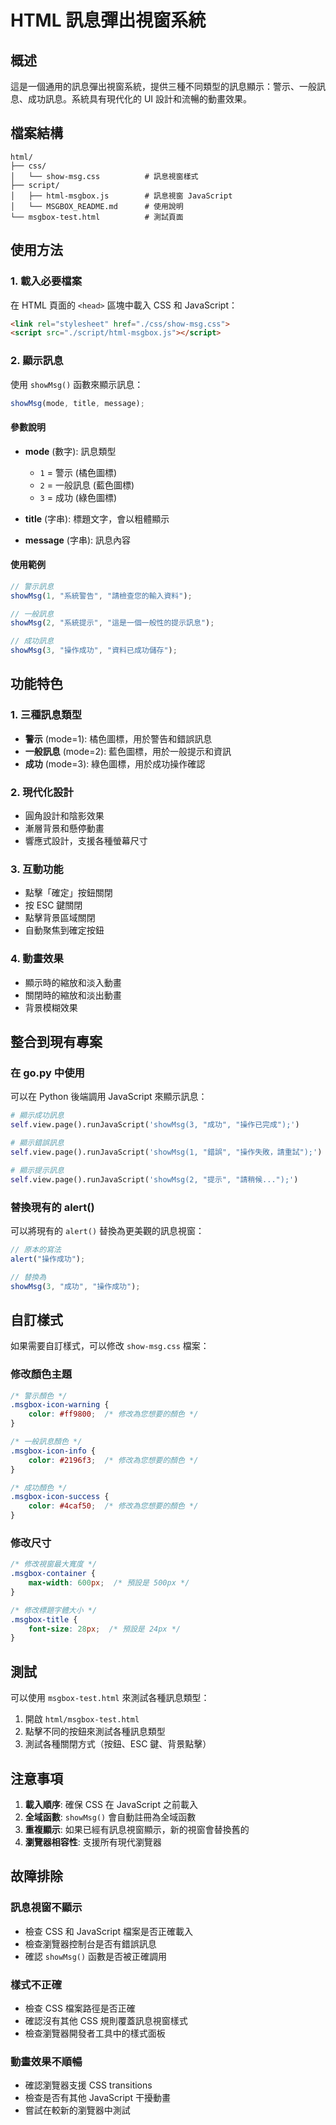 # HTML 訊息彈出視窗系統

## 概述

這是一個通用的訊息彈出視窗系統，提供三種不同類型的訊息顯示：警示、一般訊息、成功訊息。系統具有現代化的 UI 設計和流暢的動畫效果。

## 檔案結構

```
html/
├── css/
│   └── show-msg.css          # 訊息視窗樣式
├── script/
│   ├── html-msgbox.js        # 訊息視窗 JavaScript
│   └── MSGBOX_README.md      # 使用說明
└── msgbox-test.html          # 測試頁面
```

## 使用方法

### 1. 載入必要檔案

在 HTML 頁面的 `<head>` 區塊中載入 CSS 和 JavaScript：

```html
<link rel="stylesheet" href="./css/show-msg.css">
<script src="./script/html-msgbox.js"></script>
```

### 2. 顯示訊息

使用 `showMsg()` 函數來顯示訊息：

```javascript
showMsg(mode, title, message);
```

#### 參數說明

- **mode** (數字): 訊息類型
  - `1` = 警示 (橘色圖標)
  - `2` = 一般訊息 (藍色圖標)
  - `3` = 成功 (綠色圖標)

- **title** (字串): 標題文字，會以粗體顯示

- **message** (字串): 訊息內容

#### 使用範例

```javascript
// 警示訊息
showMsg(1, "系統警告", "請檢查您的輸入資料");

// 一般訊息
showMsg(2, "系統提示", "這是一個一般性的提示訊息");

// 成功訊息
showMsg(3, "操作成功", "資料已成功儲存");
```

## 功能特色

### 1. 三種訊息類型
- **警示** (mode=1): 橘色圖標，用於警告和錯誤訊息
- **一般訊息** (mode=2): 藍色圖標，用於一般提示和資訊
- **成功** (mode=3): 綠色圖標，用於成功操作確認

### 2. 現代化設計
- 圓角設計和陰影效果
- 漸層背景和懸停動畫
- 響應式設計，支援各種螢幕尺寸

### 3. 互動功能
- 點擊「確定」按鈕關閉
- 按 ESC 鍵關閉
- 點擊背景區域關閉
- 自動聚焦到確定按鈕

### 4. 動畫效果
- 顯示時的縮放和淡入動畫
- 關閉時的縮放和淡出動畫
- 背景模糊效果

## 整合到現有專案

### 在 go.py 中使用

可以在 Python 後端調用 JavaScript 來顯示訊息：

```python
# 顯示成功訊息
self.view.page().runJavaScript('showMsg(3, "成功", "操作已完成");')

# 顯示錯誤訊息
self.view.page().runJavaScript('showMsg(1, "錯誤", "操作失敗，請重試");')

# 顯示提示訊息
self.view.page().runJavaScript('showMsg(2, "提示", "請稍候...");')
```

### 替換現有的 alert()

可以將現有的 `alert()` 替換為更美觀的訊息視窗：

```javascript
// 原本的寫法
alert("操作成功");

// 替換為
showMsg(3, "成功", "操作成功");
```

## 自訂樣式

如果需要自訂樣式，可以修改 `show-msg.css` 檔案：

### 修改顏色主題

```css
/* 警示顏色 */
.msgbox-icon-warning {
    color: #ff9800;  /* 修改為您想要的顏色 */
}

/* 一般訊息顏色 */
.msgbox-icon-info {
    color: #2196f3;  /* 修改為您想要的顏色 */
}

/* 成功顏色 */
.msgbox-icon-success {
    color: #4caf50;  /* 修改為您想要的顏色 */
}
```

### 修改尺寸

```css
/* 修改視窗最大寬度 */
.msgbox-container {
    max-width: 600px;  /* 預設是 500px */
}

/* 修改標題字體大小 */
.msgbox-title {
    font-size: 28px;  /* 預設是 24px */
}
```

## 測試

可以使用 `msgbox-test.html` 來測試各種訊息類型：

1. 開啟 `html/msgbox-test.html`
2. 點擊不同的按鈕來測試各種訊息類型
3. 測試各種關閉方式（按鈕、ESC 鍵、背景點擊）

## 注意事項

1. **載入順序**: 確保 CSS 在 JavaScript 之前載入
2. **全域函數**: `showMsg()` 會自動註冊為全域函數
3. **重複顯示**: 如果已經有訊息視窗顯示，新的視窗會替換舊的
4. **瀏覽器相容性**: 支援所有現代瀏覽器

## 故障排除

### 訊息視窗不顯示
- 檢查 CSS 和 JavaScript 檔案是否正確載入
- 檢查瀏覽器控制台是否有錯誤訊息
- 確認 `showMsg()` 函數是否被正確調用

### 樣式不正確
- 檢查 CSS 檔案路徑是否正確
- 確認沒有其他 CSS 規則覆蓋訊息視窗樣式
- 檢查瀏覽器開發者工具中的樣式面板

### 動畫效果不順暢
- 確認瀏覽器支援 CSS transitions
- 檢查是否有其他 JavaScript 干擾動畫
- 嘗試在較新的瀏覽器中測試 